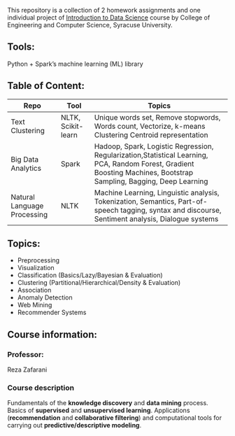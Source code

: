 This repository is a collection of 2 homework assignments and one individual project of [Introduction to Data Science](https://github.com/harper-he/Python/blob/master/Intro%20to%20Data%20Science/README.md#course-information) course by College of Engineering and Computer Science, Syracuse University.

## Tools:
Python + Spark’s machine learning (ML) library

## Table of Content:

| Repo  | Tool  | Topics  | 
|---|---|---|
| Text Clustering  | NLTK, Scikit-learn  | Unique words set, Remove stopwords, Words count, Vectorize, k-means Clustering Centroid representation  |
| Big Data Analytics   | Spark  | Hadoop, Spark, Logistic Regression, Regularization,Statistical Learning, PCA, Random Forest, Gradient Boosting Machines, Bootstrap Sampling, Bagging, Deep Learning | 
| Natural Language Processing  | NLTK  | Machine Learning, Linguistic analysis, Tokenization, Semantics, Part-of-speech tagging, syntax and discourse, Sentiment analysis, Dialogue systems  |  

## Topics:
* Preprocessing
* Visualization
* Classification (Basics/Lazy/Bayesian & Evaluation)
* Clustering (Partitional/Hierarchical/Density & Evaluation)
* Association
* Anomaly Detection
* Web Mining
* Recommender Systems

## Course information:
### Professor: 
Reza Zafarani
### Course description
Fundamentals of the **knowledge discovery** and **data mining** process. Basics of **supervised** and **unsupervised learning**. Applications (**recommendation** and **collaborative filtering**) and computational tools for carrying out **predictive/descriptive modeling**. 

